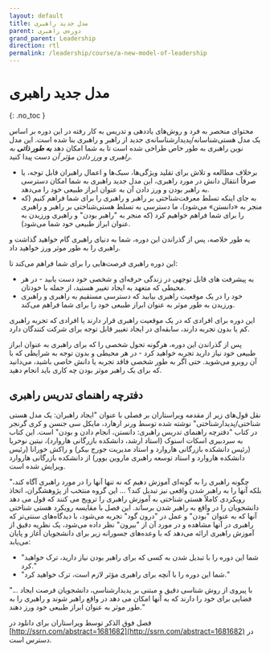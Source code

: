 ```yaml
---
layout: default
title: مدل جدید راهبری
parent: دوره‌‌ی راهبری
grand_parent: Leadership
direction: rtl
permalink: /leadership/course/a-new-model-of-leadership
---
```


# مدل جدید راهبری
{: .no_toc }

محتوای منحصر به فرد و روش‌های یاددهی و تدریس به کار رفته در این دوره بر اساس یک مدل هستی‌شناسانه/پدیدارشناسانه‌ی جدید از راهبر و راهبری بنا شده است. این مدل نوین راهبری به طور خاص طراحی شده است تا به شما امکان دهد ***به طور ذاتی** به راهبری و ورز دادن مؤثر آن* دست پیدا کنید.

- برخلاف مطالعه و تلاش برای تقلید ویژگی‌ها، سبک‌ها و اعمال راهبران قابل توجه، یا صرفاً انتقال دانش در مورد راهبری، این مدل جدید راهبری به شما امکان دسترسی به راهبر بودن و ورز دادن آن به عنوان ابراز طبیعی خود را می‌دهد.
- به جای اینکه تسلط معرفت‌شناختی بر راهبر و راهبری را برای شما فراهم کنیم (که منجر به «دانستن» می‌شود)، ما دسترسی به تسلط هستی‌شناختی بر راهبر و راهبری را برای شما فراهم خواهیم کرد (که منجر به "راهبر بودن" و راهبری ورزیدن به عنوان ابراز طبیعی خود شما می‌شود).

به طور خلاصه، پس از گذراندن این دوره، شما به دنیای راهبری گام خواهید گذاشت و راهبری را به طور موثر ورز خواهید داد.

این دوره راهبری فرصت‌هایی را برای شما فراهم می‌کند تا:
- به پیشرفت های قابل توجهی در زندگی حرفه‌ای و شخصی خود دست یابید - در هر محیطی که متعهد به ایجاد تغییر هستید، از جمله با خودتان.
- خود را در یک موقعیت راهبری بیابید که دسترسی مستقیم به راهبری و راهبری ورزیدن به طور موثر به عنوان ابراز طبیعی خود را برای شما فراهم می‌کند.

این دوره برای افرادی که در یک موقعیت راهبری قرار دارند یا افرادی که تجربه راهبری کم یا بدون تجربه دارند، سابقه‌ای در ایجاد تغییر قابل توجه برای شرکت کنندگان دارد.

پس از گذراندن این دوره، هرگونه تحول شخصی را که برای راهبری به عنوان ابراز طبیعی خود نیاز دارید تجربه خواهید کرد - در هر محیطی و بدون توجه به شرایطی که با آن روبرو می‌شوید. حتی اگر به طور شخصی فاقد تجربه یا دانش خاصی باشید، می‌دانید که برای یک راهبر موثر بودن چه کاری باید انجام دهید.

##  دفترچه راهنمای تدریس راهبری
نقل قول‌های زیر از مقدمه ویراستاران بر فصلی با عنوان "ایجاد راهبران: یک مدل هستی شناختی/پدیدارشناختی" نوشته شده توسط ورنر ارهارد، مایکل سی جنسن و کری گرنجر در کتاب "دفترچه راهنمای تدریس راهبری: دانستن، انجام دادن و بودن" است. این کتاب به سردبیری اسکات اسنوک (استاد ارشد، دانشکده بازرگانی هاروارد)، نیتین نوحریا (رئیس دانشکده بازرگانی هاروارد و استاد مدیریت جورج بیکر) و راکش خورانا (رئیس دانشکده هاروارد و استاد توسعه راهبری ماروین بوور) از دانشکده بازرگانی هاروارد ویرایش شده است.

"چگونه راهبری را به گونه‌ای آموزش دهیم که نه تنها آنها را در مورد راهبری آگاه کند، بلکه آنها را به راهبر شدن واقعی نیز تبدیل کند؟ ... این گروه منتخب از پژوهشگران، اتخاذ رویکردی کاملاً هستی شناختی به آموزش راهبری را ترویج می کنند که قول می دهد دانشجویان را در واقع به راهبر شدن برساند. این فصل با مقایسه رویکرد هستی شناختی آنها که به عنوان "بودن" و عمل در "درون گود" تجربه می‌شود، با دیدگاه‌های سنتی‌تر که راهبری در آنها مشاهده و در مورد آن از "بیرون" نظر داده می‌شود، یک نظریه دقیق از آموزش راهبری ارائه می‌دهد که با وعده‌های جسورانه زیر برای دانشجویان آغاز و پایان می‌یابد:

- "شما این دوره را با تبدیل شدن به کسی که برای راهبر بودن نیاز دارید، ترک خواهید کرد."
- "شما این دوره را با آنچه برای راهبری مؤثر لازم است، ترک خواهید کرد."

"... با پیروی از روش شناسی دقیق و مبتنی بر پدیدارشناسی، دانشجویان فرصت ایجاد فضایی برای خود را دارند که به آنها امکان می دهد در واقع راهبر شوند و راهبری را به طور موثر به عنوان ابراز طبیعی خود ورز دهند."

فصل فوق الذکر توسط ویراستاران برای دانلود در [http://ssrn.com/abstract=1681682](http://ssrn.com/abstract=1681682) در دسترس است.
